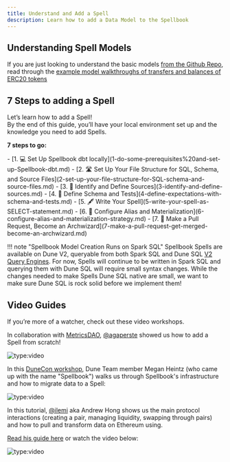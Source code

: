```yaml
---
title: Understand and Add a Spell
description: Learn how to add a Data Model to the Spellbook
---
```


## Understanding Spell Models

If you are just looking to understand the basic models [from the Github Repo](https://github.com/duneanalytics/spellbook), read through the [example model walkthroughs of transfers and balances of ERC20 tokens](Example%20Spell%20Models/index.md)

## 7 Steps to adding a Spell

Let’s learn how to add a Spell!   
By the end of this guide, you’ll have your local environment set up and the knowledge you need to add Spells.

**7 steps to go:**

<div class="cards grid" markdown>
- [1. 💻 Set Up Spellbook dbt locally](1-do-some-prerequisites%20and-set-up-Spellbook-dbt.md)
- [2. 🛣️ Set Up Your File Structure for SQL, Schema, and Source Files](2-set-up-your-file-structure-for-SQL-schema-and-source-files.md)
- [3. 📙 Identify and Define Sources](3-identify-and-define-sources.md)
- [4. 🧪 Define Schema and Tests](4-define-expectations-with-schema-and-tests.md)
- [5. 🖋️ Write Your Spell](5-write-your-spell-as-SELECT-statement.md)
- [6. 🎨 Configure Alias and Materialization](6-configure-alias-and-materialization-strategy.md)
- [7. 🧙 Make a Pull Request, Become an Archwizard](7-make-a-pull-request-get-merged-become-an-archwizard.md)
</div>

!!! note "Spellbook Model Creation Runs on Spark SQL"
       Spellbook Spells are available on Dune V2, queryable from both Spark SQL and Dune SQL [V2 Query Engines](../query/index.md). For now, Spells will continue to be written in Spark SQL and querying them with Dune SQL will require small syntax changes. While the changes needed to make Spells Dune SQL native are small, we want to make sure Dune SQL is rock solid before we implement them!
## Video Guides

If you’re more of a watcher, check out these video workshops.

In collaboration with [MetricsDAO](https://metricsdao.xyz/), [@agaperste](https://dune.com/agaperste) showed us how to add a Spell from scratch!

![type:video](https://www.youtube.com/embed/VdTYRxg96-E)

In this [DuneCon workshop](https://www.youtube.com/playlist?list=PLK3b5d4iK10eVQejE7O1JEwcBMA4uwdSC), Dune Team member Megan Heintz (who came up with the name "Spellbook") walks us through Spellbook's infrastructure and how to migrate data to a Spell:

![type:video](https://www.youtube.com/embed/r9pcL7dgaWs)

In this tutorial, [@ilemi](https://dune.com/ilemi) aka Andrew Hong shows us the main protocol interactions (creating a pair, managing liquidity, swapping through pairs) and how to pull and transform data on Ethereum using.

[Read his guide here](https://ath.mirror.xyz/K-S_Mwhj7osTBqN-AOWbCmfNn9TZViEkzICCmK-oObM) or watch the video below:

![type:video](https://www.youtube.com/embed/7zReSzVdV2s)
